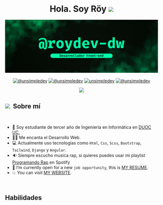 <h1 align="center">Hola. Soy Röy <img src="https://media.giphy.com/media/hvRJCLFzcasrR4ia7z/giphy.gif" width="35"></h1>
<img src='./banner-github.png'>

<p align="center">
  <a href="https://www.youtube.com/@unsimpledev" target="blank"><img align="center" src="https://img.shields.io/badge/YouTube-FF0000?style=for-the-badge&logo=youtube&logoColor=white" alt="@unsimpledev"  /></a>
  <a href="https://www.instagram.com/gustavo.d2" target="blank"><img align="center" src="https://img.shields.io/badge/TikTok-000000?style=for-the-badge&logo=tiktok&logoColor=white" alt="@unsimpledev" /></a>
  <a href="https://linkedin.com/in/gustavo-pezzini-puen" target="blank"><img align="center" src="https://img.shields.io/badge/LinkedIn-0077B5?style=for-the-badge&logo=linkedin&logoColor=white" alt="unsimpledev"/></a>
  <a href ="mailto:ado.pezzini@gmail.com" target="blank"><img align="center" src="https://img.shields.io/badge/Gmail-D14836?style=for-the-badge&logo=gmail&logoColor=white" alt="@unsimpledev"  /></a>
</p>

<p align="center">
  <a href="https://github.com/DenverCoder1/readme-typing-svg"><img src="https://readme-typing-svg.herokuapp.com?font=Mononoki&color=%2300fca8&size=22&center=true&vCenter=true&width=900&height=100&lines=🧑‍💻+Desarrollador+Front-end;🎓+Estudiante+de+Ingeniería+en+Informática"></a>
</p>

## <img src = "https://media.giphy.com/media/ES9cAJlcxblRESzOH1/giphy.gif" width = 60px>&nbsp;&nbsp;Sobre mí

<br>

- :school: Soy estudiante de tercer año de Ingeniería en Informática en [DUOC UC.](https://www.duoc.cl/sedes/plaza-oeste/)
- :technologist: Me encanta el Desarrollo Web.
- :computer: Actualmente uso tecnologías como `Html`, `Css`, `Scss`, `Bootstrap`, `Tailwind`, `Django` y `Angular`.
- :sound: Siempre escucho musica rap, si quieres puedes usar mi playlist [Programando Rap](https://open.spotify.com/playlist/2ZGxQS6BHbuHrm8NbapqX6?si=2990f6cc071b4bf1) en Spotify
- :thinking: I’m currently open for a new `job opportunity`, this is [MY RESUME](http://lnkiy.in/Ahmed_Hossam_Resume).
- :boom: You can visit [MY WEBSITE](https://cutt.ly/Ahmed_Hossam_Website).
<br>

## Habilidades


